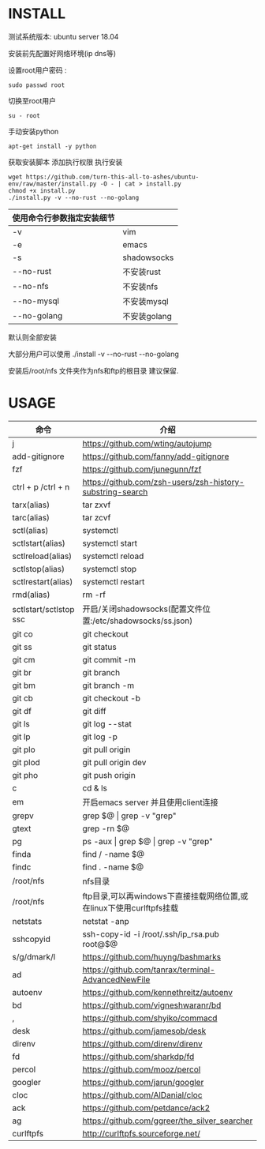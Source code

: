 # INSTALL

测试系统版本: ubuntu server 18.04  

安装前先配置好网络环境(ip dns等)

设置root用户密码 : 

```shell
sudo passwd root
```

切换至root用户

```shell
su - root
```

手动安装python

```shell
apt-get install -y python
```

获取安装脚本   添加执行权限   执行安装

```shell
wget https://github.com/turn-this-all-to-ashes/ubuntu-env/raw/master/install.py -O - | cat > install.py
chmod +x install.py
./install.py -v --no-rust --no-golang
```

| 使用命令行参数指定安装细节 |             |
| -------------------------- | ----------- |
| -v                         | vim         |
| -e                         | emacs       |
| -s                         | shadowsocks |
| --no-rust                  | 不安装rust  |
| --no-nfs                   | 不安装nfs   |
| --no-mysql                 | 不安装mysql |
| --no-golang                | 不安装golang|

默认则全部安装

大部分用户可以使用 ./install -v --no-rust --no-golang

安装后/root/nfs 文件夹作为nfs和ftp的根目录  建议保留.

# USAGE

| 命令                   | 介绍                                                        |
| ---------------------- | ----------------------------------------------------------- |
| j                      | <https://github.com/wting/autojump>                          |
| add-gitignore           | <https://github.com/fanny/add-gitignore> |
| fzf                     | <https://github.com/junegunn/fzf>                     |
| ctrl + p /ctrl + n     | <https://github.com/zsh-users/zsh-history-substring-search> |
| tarx(alias)         | tar zxvf                                                    |
| tarc(alias)            | tar zcvf                                                    |
| sctl(alias)         | systemctl                                                   |
| sctlstart(alias)       | systemctl start                                             |
| sctlreload(alias)      | systemctl reload                                            |
| sctlstop(alias)   | systemctl stop                                              |
| sctlrestart(alias)     | systemctl restart                                           |
| rmd(alias)             | rm -rf                                                      |
| sctlstart/sctlstop ssc | 开启/关闭shadowsocks(配置文件位置:/etc/shadowsocks/ss.json) |
| git co                 | git checkout                                                |
| git ss                 | git status                                                  |
| git cm                 | git commit -m                                               |
| git br                 | git branch                                                  |
| git bm                 | git branch -m                                               |
| git cb                 | git checkout -b                                             |
| git df                 | git diff                                                    |
| git ls                 | git log --stat                                              |
| git lp                 | git log -p                                                  |
| git plo                | git pull origin                                             |
| git plod               | git pull origin dev                                         |
| git pho                | git push origin                                             |
| c                      | cd & ls                                                     |
| em                     | 开启emacs server 并且使用client连接                         |
| grepv                  | grep $@ \| grep -v "grep"                                   |
| gtext                  | grep -rn $@                                                 |
| pg                     | ps -aux \| grep $@ \| grep -v "grep"                        |
| finda                  | find / -name $@                                             |
| findc                  | find . -name $@                                             |
| /root/nfs              | nfs目录                                                    |
| /root/nfs              | ftp目录,可以再windows下直接挂载网络位置,或在linux下使用curlftpfs挂载  |
| netstats               | netstat -anp                                                |
| sshcopyid              | ssh-copy-id -i /root/.ssh/ip_rsa.pub root@$@                |
| s/g/dmark/l | <https://github.com/huyng/bashmarks> |
| ad | <https://github.com/tanrax/terminal-AdvancedNewFile> |
| autoenv | <https://github.com/kennethreitz/autoenv> |
| bd | <https://github.com/vigneshwaranr/bd> |
| , | <https://github.com/shyiko/commacd> |
| desk | <https://github.com/jamesob/desk> |
| direnv | <https://github.com/direnv/direnv> |
| fd | <https://github.com/sharkdp/fd> |
| percol | <https://github.com/mooz/percol> |
| googler | <https://github.com/jarun/googler> |
| cloc | <https://github.com/AlDanial/cloc> |
| ack | <https://github.com/petdance/ack2> |
| ag | <https://github.com/ggreer/the_silver_searcher> |
| curlftpfs | <http://curlftpfs.sourceforge.net/> |

